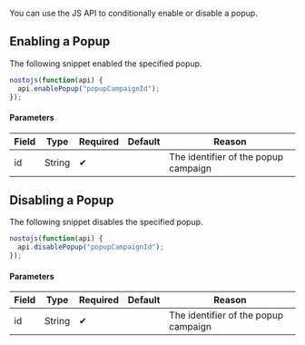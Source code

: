 You can use the JS API to conditionally enable or disable a popup. 

## Enabling a Popup

The following snippet enabled the specified popup.

```js
nostojs(function(api) {
  api.enablePopup("popupCampaignId");
});
```

#### Parameters

| Field | Type   | Required | Default | Reason                               |
|-------|--------|----------|---------|--------------------------------------|
| id    | String | ✔        |         | The identifier of the popup campaign |

## Disabling a Popup

The following snippet disables the specified popup.

```js
nostojs(function(api) {
  api.disablePopup("popupCampaignId");
});
```

#### Parameters

| Field | Type   | Required | Default | Reason                               |
|-------|--------|----------|---------|--------------------------------------|
| id    | String | ✔        |         | The identifier of the popup campaign |